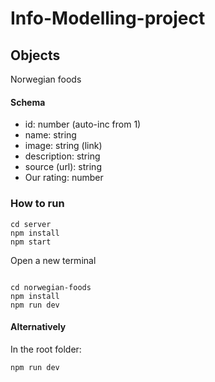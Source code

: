 # Info-Modelling-project

## Objects

Norwegian foods

#### Schema

-   id: number (auto-inc from 1)
-   name: string
-   image: string (link)
-   description: string
-   source (url): string
-   Our rating: number

### How to run

```
cd server
npm install
npm start
```

Open a new terminal

```

cd norwegian-foods
npm install
npm run dev
```

#### Alternatively

In the root folder:

```
npm run dev
```
